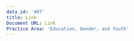 ```yaml
---
data_id: '407'
title: Link
Document URL: Link
Practice Area: 'Education, Gender, and Youth'
---
```


